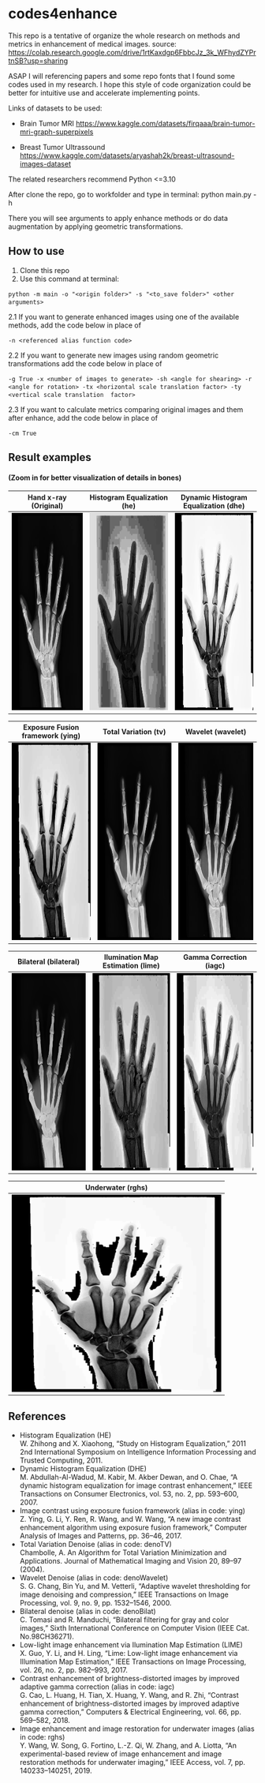 # codes4enhance

This repo is a tentative of organize the whole research on methods and metrics in enhancement of medical images. source: https://colab.research.google.com/drive/1rtKaxdgp6FbbcJz_3k_WFhydZYPrtnSB?usp=sharing

ASAP I will referencing papers and some repo fonts that I found some codes used in my research. I hope this style of code organization could be better for intuitive use and accelerate implementing points.

Links of datasets to be used:

- Brain Tumor MRI
https://www.kaggle.com/datasets/firqaaa/brain-tumor-mri-graph-superpixels

- Breast Tumor Ultrassound
https://www.kaggle.com/datasets/aryashah2k/breast-ultrasound-images-dataset

The related researchers recommend Python <=3.10

After clone the repo, go to workfolder and type in terminal:
python main.py -h

There you will see arguments to apply enhance methods or do data augmentation by applying geometric transformations.

## How to use

 1. Clone this repo
 2. Use this command at terminal:
 ```
 python -m main -o "<origin folder>" -s "<to_save folder>" <other arguments>
 ```
   2.1 If you want to generate enhanced images using one of the available methods, add  the code below in place of <other arguments>   
 ``` 
 -n <referenced alias function code> 
 ```
   2.2 If you want to generate new images using random geometric transformations add  the code below in place of <other arguments>    
 ``` 
 -g True -x <number of images to generate> -sh <angle for shearing> -r <angle for rotation> -tx <horizontal scale translation factor> -ty <vertical scale translation  factor>
 ```
   2.3 If you want to calculate metrics comparing original images and them after enhance, add the code below in place of <other arguments>   
 ``` 
 -cm True 
 ```

## Result examples 
 
#### (Zoom in for better visualization of details in bones)
 
Hand x-ray (Original)             |  Histogram Equalization (he)     |  Dynamic Histogram Equalization (dhe)
:-------------------------:|:-------------------------:|:-------------------------:
<img src="https://github.com/caio-sts/codes4enhance/blob/main/examples/hand-x-ray.png" height="400" width="425"/> |  <img src="https://github.com/caio-sts/codes4enhance/blob/main/examples/0%20hand-x-rayhe.png" height="400" width="425"/> |  <img src="https://github.com/caio-sts/codes4enhance/blob/main/examples/0%20hand-x-raydhe.png" height="400" width="425"/>

Exposure Fusion framework (ying)         |  Total Variation (tv)     |  Wavelet (wavelet)
:-------------------------:|:-------------------------:|:-------------------------:
<img src="https://github.com/caio-sts/codes4enhance/blob/main/examples/0%20hand-x-rayying.png" height="400" width="425"/> |  <img src="https://github.com/caio-sts/codes4enhance/blob/main/examples/0%20hand-x-raytv.png" height="400" width="425"/> |  <img src="https://github.com/caio-sts/codes4enhance/blob/main/examples/0%20hand-x-raywavelet.png" height="400" width="425"/>

Bilateral (bilateral)         |  Ilumination Map Estimation (lime)     |  Gamma Correction (iagc)
:-------------------------:|:-------------------------:|:-------------------------:
<img src="https://github.com/caio-sts/codes4enhance/blob/main/examples/0%20hand-x-raybilateral.png" height="400" width="425"/> |  <img src="https://github.com/caio-sts/codes4enhance/blob/main/examples/0%20hand-x-raylime.png" height="400" width="425"/> |  <img src="https://github.com/caio-sts/codes4enhance/blob/main/examples/0%20hand-x-raygammacorrection.png" height="400" width="425"/>
 
Underwater (rghs) |
:-------------------------:|
<img src="https://github.com/caio-sts/codes4enhance/blob/main/examples/0%20hand-x-rayunderwater.png" height="400" width="425"/> |
 
 
## References
 - Histogram Equalization (HE)  
  W. Zhihong and X. Xiaohong, “Study on Histogram Equalization,” 2011 2nd International Symposium on Intelligence Information Processing and Trusted Computing, 2011. 
 - Dynamic Histogram Equalization (DHE)  
  M. Abdullah-Al-Wadud, M. Kabir, M. Akber Dewan, and O. Chae, “A dynamic histogram equalization for image contrast enhancement,” IEEE Transactions on Consumer Electronics, vol. 53, no. 2, pp. 593–600, 2007. 
 - Image contrast using exposure fusion framework (alias in code: ying)  
  Z. Ying, G. Li, Y. Ren, R. Wang, and W. Wang, “A new image contrast enhancement algorithm using exposure fusion framework,” Computer Analysis of Images and Patterns, pp. 36–46, 2017. 
 - Total Variation Denoise (alias in code: denoTV)  
  Chambolle, A. An Algorithm for Total Variation Minimization and Applications. Journal of Mathematical Imaging and Vision 20, 89–97 (2004).
 - Wavelet Denoise (alias in code: denoWavelet)  
  S. G. Chang, Bin Yu, and M. Vetterli, “Adaptive wavelet thresholding for image denoising and compression,” IEEE Transactions on Image Processing, vol. 9, no. 9, pp. 1532–1546, 2000.
 - Bilateral denoise (alias in code: denoBilat)  
  C. Tomasi and R. Manduchi, “Bilateral filtering for gray and color images,” Sixth International Conference on Computer Vision (IEEE Cat. No.98CH36271). 
 - Low-light image enhancement via Ilumination Map Estimation (LIME)  
  X. Guo, Y. Li, and H. Ling, “Lime: Low-light image enhancement via Illumination Map Estimation,” IEEE Transactions on Image Processing, vol. 26, no. 2, pp. 982–993, 2017. 
 - Contrast enhancement of brightness-distorted images by improved adaptive gamma correction (alias in code: iagc)  
  G. Cao, L. Huang, H. Tian, X. Huang, Y. Wang, and R. Zhi, “Contrast enhancement of brightness-distorted images by improved adaptive gamma correction,” Computers &amp; Electrical Engineering, vol. 66, pp. 569–582, 2018. 
 - Image enhancement and image restoration for underwater images (alias in code: rghs)  
  Y. Wang, W. Song, G. Fortino, L.-Z. Qi, W. Zhang, and A. Liotta, “An experimental-based review of image enhancement and image restoration methods for underwater imaging,” IEEE Access, vol. 7, pp. 140233–140251, 2019. 
